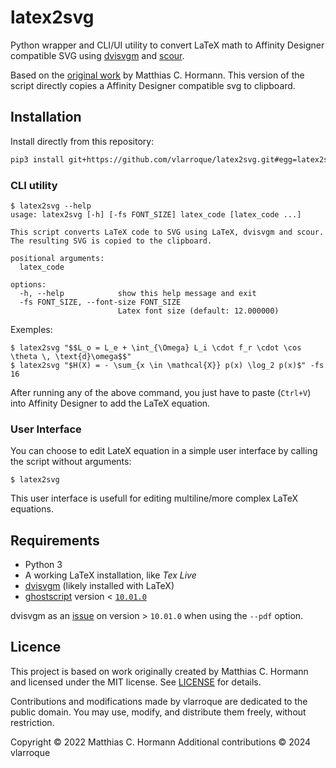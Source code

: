 # latex2svg

Python wrapper and CLI/UI utility to convert LaTeX math to Affinity Designer compatible SVG using
[dvisvgm](https://dvisvgm.de/) and [scour](https://github.com/scour-project/scour).

Based on the [original work](https://github.com/Moonbase59/latex2svg) by Matthias C. Hormann. This version of the script directly copies a Affinity Designer compatible svg to clipboard. 

## Installation

Install directly from this repository:

```bash
pip3 install git+https://github.com/vlarroque/latex2svg.git#egg=latex2svg
```

### CLI utility

```
$ latex2svg --help
usage: latex2svg [-h] [-fs FONT_SIZE] latex_code [latex_code ...]

This script converts LaTeX code to SVG using LaTeX, dvisvgm and scour. The resulting SVG is copied to the clipboard.

positional arguments:
  latex_code

options:
  -h, --help            show this help message and exit
  -fs FONT_SIZE, --font-size FONT_SIZE
                        Latex font size (default: 12.000000)
```

Exemples:
```
$ latex2svg "$$L_o = L_e + \int_{\Omega} L_i \cdot f_r \cdot \cos \theta \, \text{d}\omega$$"
$ latex2svg "$H(X) = - \sum_{x \in \mathcal{X}} p(x) \log_2 p(x)$" -fs 16
```
After running any of the above command, you just have to paste (`Ctrl+V`) into Affinity Designer to add the LaTeX equation.

### User Interface
You can choose to edit LateX equation in a simple user interface by calling the script without arguments:
```
$ latex2svg
```
This user interface is usefull for editing multiline/more complex LaTeX equations.

## Requirements

- Python 3
- A working LaTeX installation, like _Tex Live_
- [dvisvgm](https://dvisvgm.de/) (likely installed with LaTeX)
- [ghostscript](https://www.ghostscript.com/) version < [`10.01.0`](https://github.com/ArtifexSoftware/ghostpdl-downloads/releases/tag/gs1000)

dvisvgm as an [issue](https://dvisvgm.de/Manpage/) on version > `10.01.0` when using the `--pdf` option.

## Licence

This project is based on work originally created by Matthias C. Hormann and licensed under the MIT license. See [LICENSE](LICENSE) for details.

Contributions and modifications made by vlarroque are dedicated to the public domain. You may use, modify, and distribute them freely, without restriction.

Copyright © 2022 Matthias C. Hormann
Additional contributions © 2024 vlarroque
